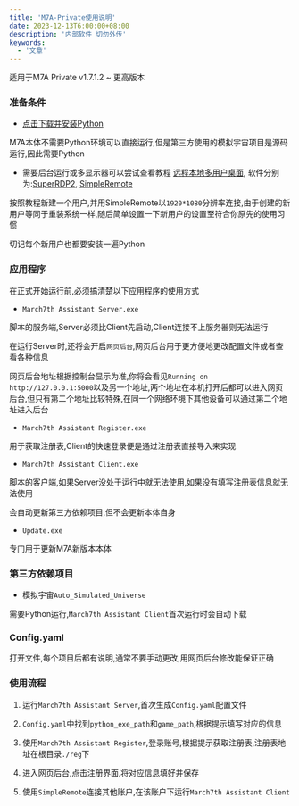 ```yaml
---
title: 'M7A-Private使用说明'
date: 2023-12-13T6:00:00+08:00
description: '内部软件 切勿外传'
keywords:
  - '文章'
---
```


适用于M7A Private v1.7.1.2 ~ 更高版本

<!--more-->

### 准备条件

- [点击下载并安装Python](https://www.python.org/ftp/python/3.11.1/python-3.11.1-amd64.exe)

M7A本体不需要Python环境可以直接运行,但是第三方使用的模拟宇宙项目是源码运行,因此需要Python

- 需要后台运行或多显示器可以尝试查看教程 [远程本地多用户桌面](https://www.bilibili.com/read/cv24286313/), 软件分别为:[SuperRDP2](https://github.com/anhkgg/SuperRDP), [SimpleRemote](https://gitee.com/zhudongyang/SimpleRemote)

按照教程新建一个用户,并用SimpleRemote以`1920*1080`分辨率连接,由于创建的新用户等同于重装系统一样,随后简单设置一下新用户的设置至符合你原先的使用习惯

<span class=important>切记每个新用户也都要安装一遍Python</span>

### 应用程序

在正式开始运行前,必须搞清楚以下应用程序的使用方式

- `March7th Assistant Server.exe`

脚本的服务端,Server必须比Client先启动,Client连接不上服务器则无法运行

在运行Server时,还将会开启`网页后台`,网页后台用于更方便地更改配置文件或者查看各种信息

网页后台地址根据控制台显示为准,你将会看见`Running on http://127.0.0.1:5000`以及另一个地址,两个地址在本机打开后都可以进入网页后台,但<span class=important>只有第二个地址比较特殊,在同一个网络环境下其他设备可以通过第二个地址进入后台</span>

- `March7th Assistant Register.exe`

用于获取注册表,Client的快速登录便是通过注册表直接导入来实现

- `March7th Assistant Client.exe`

脚本的客户端,如果Server没处于运行中就无法使用,如果没有填写注册表信息就无法使用

会自动更新第三方依赖项目,但不会更新本体自身

- `Update.exe`

专门用于更新M7A新版本本体

### 第三方依赖项目

- 模拟宇宙`Auto_Simulated_Universe`

需要Python运行,`March7th Assistant Client`首次运行时会自动下载

### Config.yaml

打开文件,每个项目后都有说明,通常不要手动更改,用网页后台修改能保证正确

### 使用流程

1. 运行`March7th Assistant Server`,首次生成`Config.yaml`配置文件

2. `Config.yaml`中找到`python_exe_path`和`game_path`,根据提示填写对应的信息

3. 使用`March7th Assistant Register`,登录账号,根据提示获取注册表,注册表地址在根目录`./reg`下

4. 进入网页后台,点击注册界面,将对应信息填好并保存

5. 使用`SimpleRemote`连接其他账户,在该账户下运行`March7th Assistant Client`
